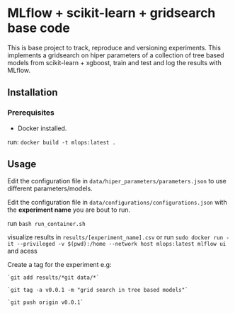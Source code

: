 # MLflow + scikit-learn + gridsearch base code

This is base project to track, reproduce and versioning experiments. This implements a gridsearch on hiper parameters of a collection of tree based models from scikit-learn + xgboost, train and test and log the results with MLflow.
 
## Installation
### Prerequisites
* Docker installed.

run:
`docker build -t mlops:latest .`

## Usage

Edit the configuration file in `data/hiper_parameters/parameters.json` to use different parameters/models.

Edit the configuration file in `data/configurations/configurations.json` with the **experiment name** you are bout to run.

run `bash run_container.sh`

visualize results in `results/[experiment_name].csv` or run `sudo docker run -it --privileged -v $(pwd):/home --network host mlops:latest mlflow ui` and acess

Create a tag for the experiment e.g:

    `git add results/*git data/*` 

    `git tag -a v0.0.1 -m "grid search in tree based models"`

    `git push origin v0.0.1`




